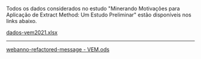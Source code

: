 Todos os dados considerados no estudo "Minerando Motivações para Aplicação de Extract Method: Um Estudo Preliminar" estão disponíveis nos links abaixo.

[dados-vem2021.xlsx](https://github.com/jshenrique/vem2021/files/7006843/dados-vem2021.xlsx)

***

[webanno-refactored-message - VEM.ods](https://github.com/jshenrique/vem2021/files/7003970/webanno-refactored-message.-.VEM.ods)


